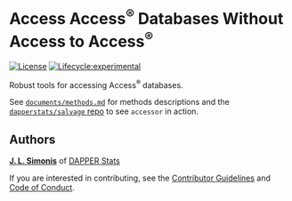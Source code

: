# Access Access<sup>&reg;</sup> Databases Without Access to Access<sup>&reg;</sup>

[![License](https://img.shields.io/badge/license-MIT-blue.svg)](https://raw.githubusercontent.com/dapperstats/salvage/master/LICENSE)
[![Lifecycle:experimental](https://img.shields.io/badge/lifecycle-experimental-orange.svg)](https://www.tidyverse.org/lifecycle/#experimental)

Robust tools for accessing Access<sup>&reg;</sup> databases.

See [`documents/methods.md`](https://github.com/dapperstats/salvage/blob/master/documents/methods.md) for methods descriptions and the [`dapperstats/salvage` repo](https://github.com/dapperstats/salvage/) to see `accessor` in action.

## Authors

[**J. L. Simonis**](https://orcid.org/0000-0001-9798-0460) of [DAPPER Stats](https://www.dapperstats.com)

If you are interested in contributing, see the [Contributor Guidelines](https://github.com/dapperstats/salvage/blob/master/CONTRIBUTING.md) and [Code of Conduct](https://github.com/dapperstats/salvage/blob/master/CODE_OF_CONDUCT.md).
